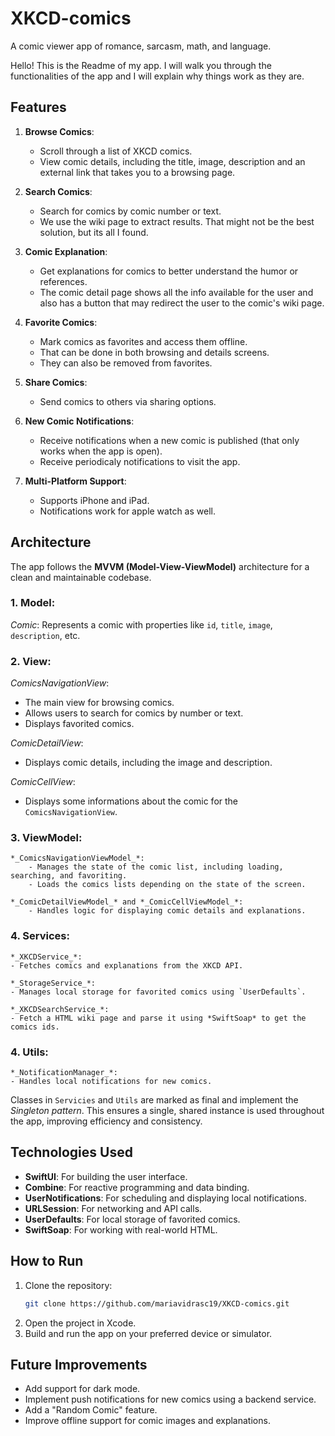 # XKCD-comics
A comic viewer app of romance, sarcasm, math, and language.

Hello! This is the Readme of my app. I will walk you through the functionalities of the app and I will explain why things work as they are.

## Features

1. **Browse Comics**:
   - Scroll through a list of XKCD comics.
   - View comic details, including the title, image, description and an external link that takes you to a browsing page.

2. **Search Comics**:
   - Search for comics by comic number or text.
   - We use the wiki page to extract results. That might not be the best solution, but its all I found. 

3. **Comic Explanation**:
   - Get explanations for comics to better understand the humor or references.
   - The comic detail page shows all the info available for the user and also has a button that may redirect the user to the comic's wiki page.

4. **Favorite Comics**:
   - Mark comics as favorites and access them offline.
   - That can be done in both browsing and details screens.
   - They can also be removed from favorites.

5. **Share Comics**:
   - Send comics to others via sharing options.

6. **New Comic Notifications**:
   - Receive notifications when a new comic is published (that only works when the app is open).
   - Receive periodicaly notifications to visit the app.
   

7. **Multi-Platform Support**:
   - Supports iPhone and iPad.
   - Notifications work for apple watch as well.

## Architecture

The app follows the **MVVM (Model-View-ViewModel)** architecture for a clean and maintainable codebase.

### 1. **Model**:
   *_Comic_*: Represents a comic with properties like `id`, `title`, `image`, `description`, etc.

### 2. **View**:
   *_ComicsNavigationView_*:
   - The main view for browsing comics.
   - Allows users to search for comics by number or text.
   - Displays favorited comics.
   
   *_ComicDetailView_*:
   - Displays comic details, including the image and description.
   
   *_ComicCellView_*:
   - Displays some informations about the comic for the `ComicsNavigationView`.

### 3. **ViewModel**:
    *_ComicsNavigationViewModel_*:
        - Manages the state of the comic list, including loading, searching, and favoriting.
        - Loads the comics lists depending on the state of the screen.
        
    *_ComicDetailViewModel_* and *_ComicCellViewModel_*:
        - Handles logic for displaying comic details and explanations.

### 4. **Services**:
    *_XKCDService_*:
    - Fetches comics and explanations from the XKCD API.
    
    *_StorageService_*:
    - Manages local storage for favorited comics using `UserDefaults`.
    
    *_XKCDSearchService_*:
    - Fetch a HTML wiki page and parse it using *SwiftSoap* to get the comics ids.
   
### 4. **Utils**:
    *_NotificationManager_*:
    - Handles local notifications for new comics.
    
Classes in `Servicies` and `Utils` are marked as final and implement the *Singleton pattern*. This ensures a single, shared instance is used throughout the app, improving efficiency and consistency.

## Technologies Used

- **SwiftUI**: For building the user interface.
- **Combine**: For reactive programming and data binding.
- **UserNotifications**: For scheduling and displaying local notifications.
- **URLSession**: For networking and API calls.
- **UserDefaults**: For local storage of favorited comics.
- **SwiftSoap**: For working with real-world HTML.

## How to Run

1. Clone the repository:
   ```bash
   git clone https://github.com/mariavidrasc19/XKCD-comics.git
   ```
2. Open the project in Xcode.
3. Build and run the app on your preferred device or simulator.


## Future Improvements

- Add support for dark mode.
- Implement push notifications for new comics using a backend service.
- Add a "Random Comic" feature.
- Improve offline support for comic images and explanations.

